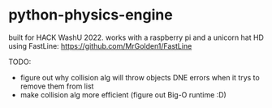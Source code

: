 # python-physics-engine
 built for HACK WashU 2022. 
 works with a raspberry pi and a unicorn hat HD
 using FastLine: https://github.com/MrGolden1/FastLine

TODO:
- figure out why collision alg will throw objects DNE errors when it trys to remove them from list
- make collision alg more efficient (figure out Big-O runtime :D)
